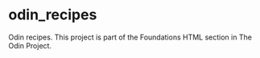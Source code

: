 # odin_recipes
Odin recipes. This project is part of the Foundations HTML section in The Odin Project.
